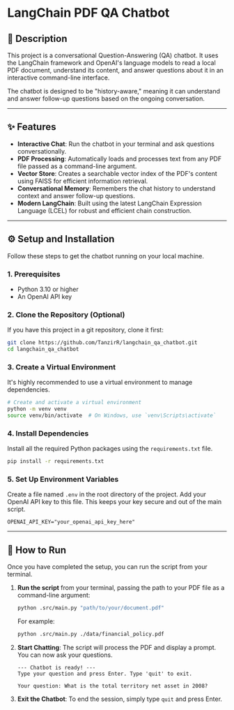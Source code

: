 # LangChain PDF QA Chatbot

## 📝 Description

This project is a conversational Question-Answering (QA) chatbot. It uses the LangChain framework and OpenAI's language models to read a local PDF document, understand its content, and answer questions about it in an interactive command-line interface.

The chatbot is designed to be "history-aware," meaning it can understand and answer follow-up questions based on the ongoing conversation.

---

## ✨ Features

* **Interactive Chat**: Run the chatbot in your terminal and ask questions conversationally.
* **PDF Processing**: Automatically loads and processes text from any PDF file passed as a command-line argument.
* **Vector Store**: Creates a searchable vector index of the PDF's content using FAISS for efficient information retrieval.
* **Conversational Memory**: Remembers the chat history to understand context and answer follow-up questions.
* **Modern LangChain**: Built using the latest LangChain Expression Language (LCEL) for robust and efficient chain construction.

---

## ⚙️ Setup and Installation

Follow these steps to get the chatbot running on your local machine.

### 1. Prerequisites

* Python 3.10 or higher
* An OpenAI API key

### 2. Clone the Repository (Optional)

If you have this project in a git repository, clone it first:

```bash
git clone https://github.com/TanzirR/langchain_qa_chatbot.git
cd langchain_qa_chatbot
```

### 3. Create a Virtual Environment

It's highly recommended to use a virtual environment to manage dependencies.

```bash
# Create and activate a virtual environment
python -m venv venv
source venv/bin/activate  # On Windows, use `venv\Scripts\activate`
```

### 4. Install Dependencies

Install all the required Python packages using the `requirements.txt` file.

```bash
pip install -r requirements.txt
```

### 5. Set Up Environment Variables

Create a file named `.env` in the root directory of the project. Add your OpenAI API key to this file. This keeps your key secure and out of the main script.

```
OPENAI_API_KEY="your_openai_api_key_here"
```

---

## 🚀 How to Run

Once you have completed the setup, you can run the script from your terminal.

1.  **Run the script** from your terminal, passing the path to your PDF file as a command-line argument:

    ```bash
    python .src/main.py "path/to/your/document.pdf"
    ```

    For example:

    ```bash
    python .src/main.py ./data/financial_policy.pdf
    ```

2.  **Start Chatting**: The script will process the PDF and display a prompt. You can now ask your questions.

    ```
    --- Chatbot is ready! ---
    Type your question and press Enter. Type 'quit' to exit.

    Your question: What is the total territory net asset in 2008?
    ```

4.  **Exit the Chatbot**: To end the session, simply type `quit` and press Enter.
